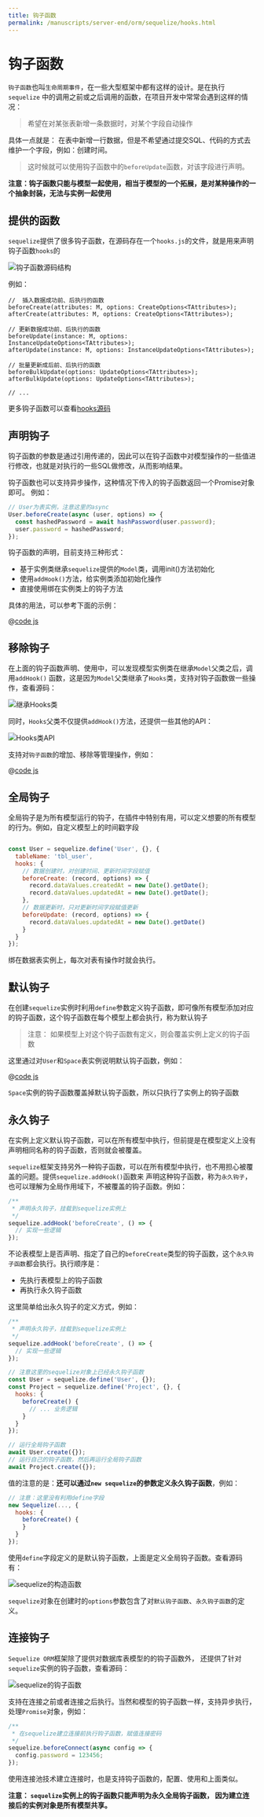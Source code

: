 ```yaml
---
title: 钩子函数
permalink: /manuscripts/server-end/orm/sequelize/hooks.html
---
```


# 钩子函数

`钩子函数`也叫`生命周期事件`，在一些大型框架中都有这样的设计。是在执行 `sequelize` 中的调用之前或之后调用的函数，在项目开发中常常会遇到这样的情况：

> 希望在对某张表新增一条数据时，对某个字段自动操作

具体一点就是： 在表中新增一行数据，但是不希望通过提交SQL、代码的方式去维护一个字段，例如：创建时间。

> 这时候就可以使用钩子函数中的`beforeUpdate`函数，对该字段进行声明。

**注意：钩子函数只能与模型一起使用，相当于模型的一个拓展，是对某种操作的一个抽象封装，无法与实例一起使用**

## 提供的函数

`sequelize`提供了很多钩子函数，在源码存在一个`hooks.js`的文件，就是用来声明钩子函数`hooks`的

![钩子函数源码结构](../images/hooks-tree.png)

例如：

```json5
//  插入数据成功前、后执行的函数
beforeCreate(attributes: M, options: CreateOptions<TAttributes>);
afterCreate(attributes: M, options: CreateOptions<TAttributes>);

// 更新数据成功前、后执行的函数
beforeUpdate(instance: M, options: InstanceUpdateOptions<TAttributes>);
afterUpdate(instance: M, options: InstanceUpdateOptions<TAttributes>);

// 批量更新成后前、后执行的函数
beforeBulkUpdate(options: UpdateOptions<TAttributes>);
afterBulkUpdate(options: UpdateOptions<TAttributes>);

// ...
```

更多钩子函数可以查看[hooks源码](https://github.com/sequelize/sequelize/blob/v6/src/hooks.d.ts)

## 声明钩子

钩子函数的参数是通过引用传递的，因此可以在钩子函数中对模型操作的一些值进行修改，也就是对执行的一些SQL做修改，从而影响结果。

钩子函数也可以支持异步操作，这种情况下传入的钩子函数返回一个Promise对象即可。 例如：

```ts
// User为表实例，注意这里的async
User.beforeCreate(async (user, options) => {
  const hashedPassword = await hashPassword(user.password);
  user.password = hashedPassword;
});
```

钩子函数的声明，目前支持三种形式：

- 基于实例类继承`sequelize`提供的`Model`类，调用init()方法初始化
- 使用`addHook()`方法，给实例类添加初始化操作
- 直接使用绑在实例类上的钩子方法

具体的用法，可以参考下面的示例：

@[code js](@code/orm/sequelize/apis-demo/hooks.js)

## 移除钩子

在上面的钩子函数声明、使用中，可以发现模型实例类在继承`Model`父类之后，调用`addHook()`
函数，这是因为`Model`父类继承了`Hooks`类，支持对钩子函数做一些操作，查看源码：

![继承Hooks类](../images/hooks-class.png)

同时，`Hooks`父类不仅提供`addHook()`方法，还提供一些其他的API：

![Hooks类API](../images/hooks-api.png)

支持对`钩子函数`的增加、移除等管理操作，例如：

@[code js](@code/orm/sequelize/apis-demo/hooks-api.js)

## 全局钩子

全局钩子是为所有模型运行的钩子，在插件中特别有用，可以定义想要的所有模型的行为。例如，自定义模型上的时间戳字段

```js

const User = sequelize.define('User', {}, {
  tableName: 'tbl_user',
  hooks: {
    // 数据创建时，对创建时间、更新时间字段赋值
    beforeCreate: (record, options) => {
      record.dataValues.createdAt = new Date().getDate();
      record.dataValues.updatedAt = new Date().getDate();
    },
    // 数据更新时，只对更新时间字段赋值更新
    beforeUpdate: (record, options) => {
      record.dataValues.updatedAt = new Date().getDate()
    }
  }
});
```

绑在数据表实例上，每次对表有操作时就会执行。

## 默认钩子

在创建`sequelize`实例时利用`define`参数定义钩子函数，即可像所有模型添加对应的钩子函数，这个钩子函数在每个模型上都会执行，称为默认钩子

> 注意： 如果模型上对这个钩子函数有定义，则会覆盖实例上定义的钩子函数

这里通过对`User`和`Space`表实例说明默认钩子函数，例如：

@[code js](@code/orm/sequelize/apis-demo/hooks-default.js)

`Space`实例的钩子函数覆盖掉默认钩子函数，所以只执行了实例上的钩子函数

## 永久钩子

在实例上定义默认钩子函数，可以在所有模型中执行，但前提是在模型定义上没有声明相同名称的钩子函数，否则就会被覆盖。

`sequelize`框架支持另外一种钩子函数，可以在所有模型中执行，也不用担心被覆盖的问题。提供`sequelize.addHook()`函数来
声明这种钩子函数，称为`永久钩子`，也可以理解为全局作用域下，不被覆盖的钩子函数。例如：

```js
/**
 * 声明永久钩子，挂载到sequelize实例上
 */
sequelize.addHook('beforeCreate', () => {
  // 实现一些逻辑
});
```

不论表模型上是否声明、指定了自己的`beforeCreate`类型的钩子函数，这个`永久钩子函数`都会执行。执行顺序是：

- 先执行表模型上的钩子函数
- 再执行永久钩子函数

这里简单给出永久钩子的定义方式，例如：

```js
/**
 * 声明永久钩子，挂载到sequelize实例上
 */
sequelize.addHook('beforeCreate', () => {
  // 实现一些逻辑
});

// 注意这里的sequelize对象上已经永久钩子函数
const User = sequelize.define('User', {});
const Project = sequelize.define('Project', {}, {
  hooks: {
    beforeCreate() {
      // ... 业务逻辑
    }
  }
});

// 运行全局钩子函数
await User.create({});
// 运行自己的钩子函数，然后再运行全局钩子函数
await Project.create({}); 
```

值的注意的是：**还可以通过`new sequelize`的参数定义永久钩子函数**，例如：

```js
// 注意：这里没有利用define字段
new Sequelize(..., {
  hooks: {
    beforeCreate() {
    }
  }
});
```

使用`define`字段定义的是默认钩子函数，上面是定义全局钩子函数。查看源码有：

![sequelize的构造函数](../images/sequelize-options.png)

`sequelize`对象在创建时的`options`参数包含了对`默认钩子函数`、`永久钩子函数`的定义。

## 连接钩子

`Sequelize ORM`框架除了提供对数据库表模型的的钩子函数外，
还提供了针对`sequelize`实例的钩子函数，查看源码：

![sequelize的钩子函数](../images/sequelize-hooks.png)

支持在连接之前或者连接之后执行。当然和模型的钩子函数一样，支持异步执行，处理`Promise`对象，例如：

```js
/**
 * 在sequelize建立连接前执行钩子函数，赋值连接密码
 */
sequelize.beforeConnect(async config => {
  config.password = 123456;
});
```

使用连接池技术建立连接时，也是支持钩子函数的，配置、使用和上面类似。

**注意： `sequelize`实例上的钩子函数只能声明为永久全局钩子函数，
因为建立连接后的实例对象是所有模型共享。**
